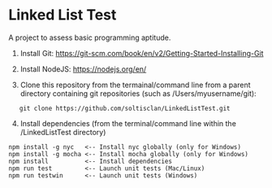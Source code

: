 # Linked List Test

A project to assess basic programming aptitude.

1) Install Git:
   https://git-scm.com/book/en/v2/Getting-Started-Installing-Git
   
2) Install NodeJS:
   https://nodejs.org/en/
   
3) Clone this repository from the termainal/command line from a parent directory containing git repositories (such as /Users/myusername/git):
```
   git clone https://github.com/soltisclan/LinkedListTest.git
```

4) Install dependencies (from the terminal/command line within the /LinkedListTest directory)
```
npm install -g nyc   <-- Install nyc globally (only for Windows)
npm install -g mocha <-- Install mocha globally (only for Windows)
npm install          <-- Install dependencies
npm run test         <-- Launch unit tests (Mac/Linux)
npm run testwin      <-- Launch unit tests (Windows)
```
